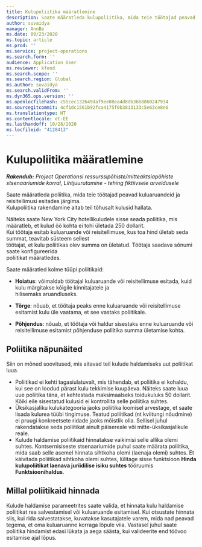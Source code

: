 ```yaml
---
title: Kulupoliitika määratlemine
description: Saate määratleda kulupoliitika, mida teie töötajad peavad kuluaruandeid ja reisitellimusi esitades järgima.
author: suvaidya
manager: AnnBe
ms.date: 09/23/2020
ms.topic: article
ms.prod: ''
ms.service: project-operations
ms.search.form: ''
audience: Application User
ms.reviewer: kfend
ms.search.scope: ''
ms.search.region: Global
ms.author: suvaidya
ms.search.validFrom: ''
ms.dyn365.ops.version: ''
ms.openlocfilehash: c55cec132649daf9ee08ea4d8db3668860247934
ms.sourcegitcommit: 4cf1dc1561b92fca4175f0b3813133c5e63ce8e6
ms.translationtype: HT
ms.contentlocale: et-EE
ms.lasthandoff: 10/28/2020
ms.locfileid: "4128413"
---
```

# <a name="define-expense-policies"></a>Kulupoliitika määratlemine

_**Rakendub:** Project Operationsi ressurssipõhiste/mitteaktsiapõhiste stsenaariumide korral,  Lihtjuurutamine - tehing fiktiivsele arveldusele_

Saate määratleda poliitika, mida teie töötajad peavad kuluaruandeid ja reisitellimusi esitades järgima.         
Kulupoliitika rakendamine aitab teil tõhusalt kulusid hallata.         

Näiteks saate New York City hotellikuludele sisse seada poliitika, mis määratleb, et kulud öö kohta ei tohi ületada 250 dollarit.       
Kui töötaja esitab kuluaruande või reisitellimuse, kus toa hind ületab seda summat, teavitab süsteem sellest         
töötajat, et kulu poliitikas olev summa on ületatud. Töötaja saadava sõnumi saate konfigureerida        
poliitikat määratledes.      
        
Saate määratled kolme tüüpi poliitikaid:         
        
- **Hoiatus**: võimaldab töötajal kuluaruande või reisitellimuse esitada, kuid kulu märgitakse kõigile kinnitajatele ja         
  hilisemaks aruandluseks.        

- **Tõrge**: nõuab, et töötaja peaks enne kuluaruande või reisitellimuse esitamist kulu üle vaatama, et see vastaks poliitikale.        
 
 - **Põhjendus**: nõuab, et töötaja või haldur sisestaks enne kuluaruande või reisitellimuse esitamist põhjenduse poliitika summa ületamise kohta.        

## <a name="policy-tips"></a>Poliitika näpunäited
Siin on mõned soovitused, mis aitavad teil kulude haldamiseks uut poliitikat luua. 

- Poliitikad ei kehti tagasiulatuvalt, mis tähendab, et poliitika ei kohaldu, kui see on loodud pärast kulu tekkimise kuupäeva. Näiteks saate luua uue poliitika täna, et kehtestada maksimaalseks toidukuluks 50 dollarit. Kõiki eile sisestatud kulusid ei kontrollita selle poliitika suhtes.
- Üksikasjaliku kulukategooria jaoks poliitika loomisel arvestage, et saate lisada kulurea tüübi tingimuse. Teatud poliitikad (nt kviitungi nõudmine) ei pruugi konkreetsete ridade jaoks mõistlik olla. Sellisel juhul rakendatakse seda poliitikat ainult päisereale või mitte-üksikasjalikule reale. 
- Kulude haldamise poliitikaid hinnatakse vaikimisi selle allika olemi suhtes. Kontsernisiseste stsenaariumide puhul saate määrata poliitika, mida saab selle asemel hinnata sihtkoha olemi (laenaja olemi) suhtes. Et käivitada poliitikad sihtkoha olemi suhtes, lülitage sisse funktsioon **Hinda kulupoliitikat laenava juriidilise isiku suhtes** tööruumis **Funktsioonihaldus**.

## <a name="when-to-evaluate-policies"></a>Millal poliitikaid hinnada

Kulude haldamise parameetrites saate valida, et hinnata kulu haldamise poliitikat rea salvestamisel või kuluaruande esitamisel. Kui otsustate hinnata siis, kui rida salvestatakse, kuvatakse kasutajatele varem, mida nad peavad tegema, et oma kuluaruanne korraga lõpule viia. Vastasel juhul saate poliitika hindamist edasi lükata ja aega säästa, kui valideerite end töövoo esitamise ajal lõpus.
